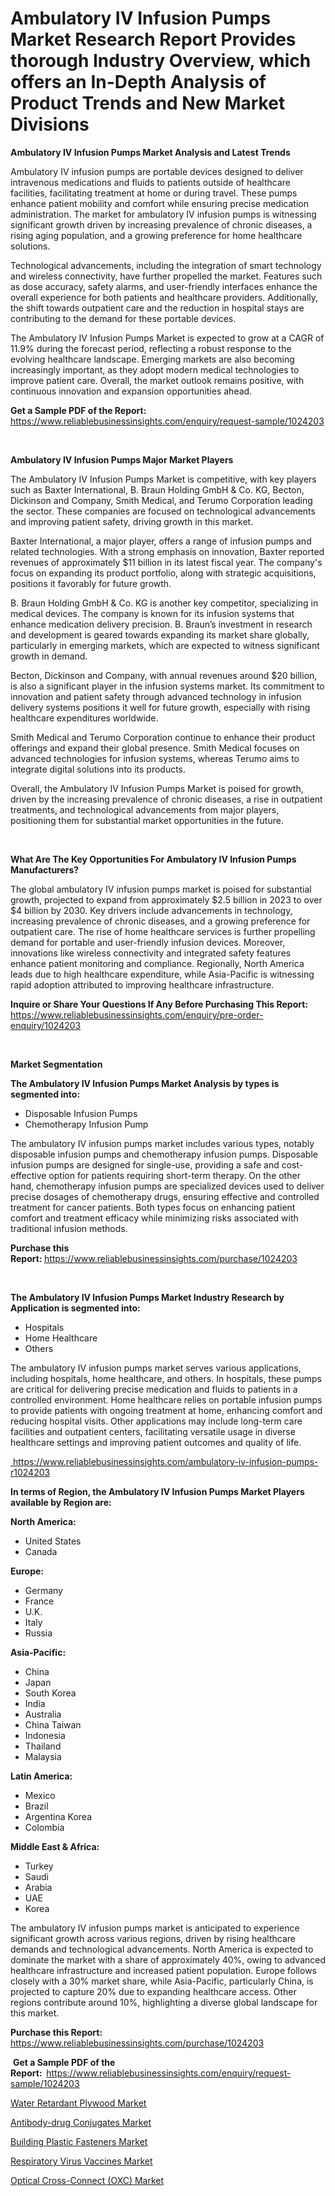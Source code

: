 <p><h1>Ambulatory IV Infusion Pumps Market Research Report Provides thorough Industry Overview, which offers an In-Depth Analysis of Product Trends and New Market Divisions</h1></p><p><strong>Ambulatory IV Infusion Pumps Market Analysis and Latest Trends</strong></p>
<p><p>Ambulatory IV infusion pumps are portable devices designed to deliver intravenous medications and fluids to patients outside of healthcare facilities, facilitating treatment at home or during travel. These pumps enhance patient mobility and comfort while ensuring precise medication administration. The market for ambulatory IV infusion pumps is witnessing significant growth driven by increasing prevalence of chronic diseases, a rising aging population, and a growing preference for home healthcare solutions.</p><p>Technological advancements, including the integration of smart technology and wireless connectivity, have further propelled the market. Features such as dose accuracy, safety alarms, and user-friendly interfaces enhance the overall experience for both patients and healthcare providers. Additionally, the shift towards outpatient care and the reduction in hospital stays are contributing to the demand for these portable devices.</p><p>The Ambulatory IV Infusion Pumps Market is expected to grow at a CAGR of 11.9% during the forecast period, reflecting a robust response to the evolving healthcare landscape. Emerging markets are also becoming increasingly important, as they adopt modern medical technologies to improve patient care. Overall, the market outlook remains positive, with continuous innovation and expansion opportunities ahead.</p></p>
<p><strong>Get a Sample PDF of the Report:&nbsp;</strong> <a href="https://www.reliablebusinessinsights.com/enquiry/request-sample/1024203">https://www.reliablebusinessinsights.com/enquiry/request-sample/1024203</a></p>
<p>&nbsp;</p>
<p><strong>Ambulatory IV Infusion Pumps Major Market Players</strong></p>
<p><p>The Ambulatory IV Infusion Pumps Market is competitive, with key players such as Baxter International, B. Braun Holding GmbH & Co. KG, Becton, Dickinson and Company, Smith Medical, and Terumo Corporation leading the sector. These companies are focused on technological advancements and improving patient safety, driving growth in this market.</p><p>Baxter International, a major player, offers a range of infusion pumps and related technologies. With a strong emphasis on innovation, Baxter reported revenues of approximately $11 billion in its latest fiscal year. The company's focus on expanding its product portfolio, along with strategic acquisitions, positions it favorably for future growth.</p><p>B. Braun Holding GmbH & Co. KG is another key competitor, specializing in medical devices. The company is known for its infusion systems that enhance medication delivery precision. B. Braun’s investment in research and development is geared towards expanding its market share globally, particularly in emerging markets, which are expected to witness significant growth in demand.</p><p>Becton, Dickinson and Company, with annual revenues around $20 billion, is also a significant player in the infusion systems market. Its commitment to innovation and patient safety through advanced technology in infusion delivery systems positions it well for future growth, especially with rising healthcare expenditures worldwide.</p><p>Smith Medical and Terumo Corporation continue to enhance their product offerings and expand their global presence. Smith Medical focuses on advanced technologies for infusion systems, whereas Terumo aims to integrate digital solutions into its products.</p><p>Overall, the Ambulatory IV Infusion Pumps Market is poised for growth, driven by the increasing prevalence of chronic diseases, a rise in outpatient treatments, and technological advancements from major players, positioning them for substantial market opportunities in the future.</p></p>
<p>&nbsp;</p>
<p><strong>What Are The Key Opportunities For Ambulatory IV Infusion Pumps Manufacturers?</strong></p>
<p><p>The global ambulatory IV infusion pumps market is poised for substantial growth, projected to expand from approximately $2.5 billion in 2023 to over $4 billion by 2030. Key drivers include advancements in technology, increasing prevalence of chronic diseases, and a growing preference for outpatient care. The rise of home healthcare services is further propelling demand for portable and user-friendly infusion devices. Moreover, innovations like wireless connectivity and integrated safety features enhance patient monitoring and compliance. Regionally, North America leads due to high healthcare expenditure, while Asia-Pacific is witnessing rapid adoption attributed to improving healthcare infrastructure.</p></p>
<p><strong>Inquire or Share Your Questions If Any Before Purchasing This Report:</strong> <a href="https://www.reliablebusinessinsights.com/enquiry/pre-order-enquiry/1024203">https://www.reliablebusinessinsights.com/enquiry/pre-order-enquiry/1024203</a></p>
<p>&nbsp;</p>
<p><strong>Market Segmentation</strong></p>
<p><strong>The Ambulatory IV Infusion Pumps Market Analysis by types is segmented into:</strong></p>
<p><ul><li>Disposable Infusion Pumps</li><li>Chemotherapy Infusion Pump</li></ul></p>
<p><p>The ambulatory IV infusion pumps market includes various types, notably disposable infusion pumps and chemotherapy infusion pumps. Disposable infusion pumps are designed for single-use, providing a safe and cost-effective option for patients requiring short-term therapy. On the other hand, chemotherapy infusion pumps are specialized devices used to deliver precise dosages of chemotherapy drugs, ensuring effective and controlled treatment for cancer patients. Both types focus on enhancing patient comfort and treatment efficacy while minimizing risks associated with traditional infusion methods.</p></p>
<p><strong>Purchase this Report:&nbsp;</strong><a href="https://www.reliablebusinessinsights.com/purchase/1024203">https://www.reliablebusinessinsights.com/purchase/1024203</a></p>
<p>&nbsp;</p>
<p><strong>The Ambulatory IV Infusion Pumps Market Industry Research by Application is segmented into:</strong></p>
<p><ul><li>Hospitals</li><li>Home Healthcare</li><li>Others</li></ul></p>
<p><p>The ambulatory IV infusion pumps market serves various applications, including hospitals, home healthcare, and others. In hospitals, these pumps are critical for delivering precise medication and fluids to patients in a controlled environment. Home healthcare relies on portable infusion pumps to provide patients with ongoing treatment at home, enhancing comfort and reducing hospital visits. Other applications may include long-term care facilities and outpatient centers, facilitating versatile usage in diverse healthcare settings and improving patient outcomes and quality of life.</p></p>
<p><a href="https://www.reliablebusinessinsights.com/ambulatory-iv-infusion-pumps-r1024203">&nbsp;https://www.reliablebusinessinsights.com/ambulatory-iv-infusion-pumps-r1024203</a></p>
<p><strong>In terms of Region, the Ambulatory IV Infusion Pumps Market Players available by Region are:</strong></p>
<p>
    <p> <strong> North America: </strong>
        <ul>
            <li>United States</li>
            <li>Canada</li>
        </ul>
        </p> 
    <p> <strong> Europe: </strong>
        <ul>
            <li>Germany</li>
            <li>France</li>
            <li>U.K.</li>
            <li>Italy</li>
            <li>Russia</li>
        </ul>
        </p> 
    <p> <strong> Asia-Pacific: </strong>
        <ul>
            <li>China</li>
            <li>Japan</li>
            <li>South Korea</li>
            <li>India</li>
            <li>Australia</li>
            <li>China Taiwan</li>
            <li>Indonesia</li>
            <li>Thailand</li>
            <li>Malaysia</li>
        </ul>
        </p> 
    <p> <strong> Latin America: </strong>
        <ul>
            <li>Mexico</li>
            <li>Brazil</li>
            <li>Argentina Korea</li>
            <li>Colombia</li>
        </ul>
        </p> 
    <p> <strong> Middle East & Africa: </strong>
        <ul>
            <li>Turkey</li>
            <li>Saudi</li>
            <li>Arabia</li>
            <li>UAE</li>
            <li>Korea</li>
        </ul>
    </p>
    </p>
<p><p>The ambulatory IV infusion pumps market is anticipated to experience significant growth across various regions, driven by rising healthcare demands and technological advancements. North America is expected to dominate the market with a share of approximately 40%, owing to advanced healthcare infrastructure and increased patient population. Europe follows closely with a 30% market share, while Asia-Pacific, particularly China, is projected to capture 20% due to expanding healthcare access. Other regions contribute around 10%, highlighting a diverse global landscape for this market.</p></p>
<p><strong>Purchase this Report: </strong><a href="https://www.reliablebusinessinsights.com/purchase/1024203">https://www.reliablebusinessinsights.com/purchase/1024203</a></p>
<p>&nbsp;<strong>Get a Sample PDF of the Report:&nbsp;&nbsp;</strong><a href="https://www.reliablebusinessinsights.com/enquiry/request-sample/1024203">https://www.reliablebusinessinsights.com/enquiry/request-sample/1024203</a></p>
<p><strong></strong></p>
<p><p><a href="https://issuu.com/reportprime-2/docs/water-retardant-plywood-market-size_ae789f031bd599">Water Retardant Plywood Market</a></p><p><a href="https://www.linkedin.com/pulse/antibody-drug-conjugates-market-report-product-type-adcetriskadcyla-yoqqc?trackingId=sXe3RmfWQPeNRqnq1TlNwA%3D%3D">Antibody-drug Conjugates Market</a></p><p><a href="https://issuu.com/reportprime-2/docs/building-plastic-fasteners-market-s_fc0c869db4802a">Building Plastic Fasteners Market</a></p><p><a href="https://github.com/MonroeBullock54/Market-Research-Report-List-1/blob/main/respiratory-virus-vaccines-market.md">Respiratory Virus Vaccines Market</a></p><p><a href="https://github.com/juniordelafrance/Market-Research-Report-List-5/blob/main/optical-cross-connect-oxc-market.md">Optical Cross-Connect (OXC) Market</a></p></p>